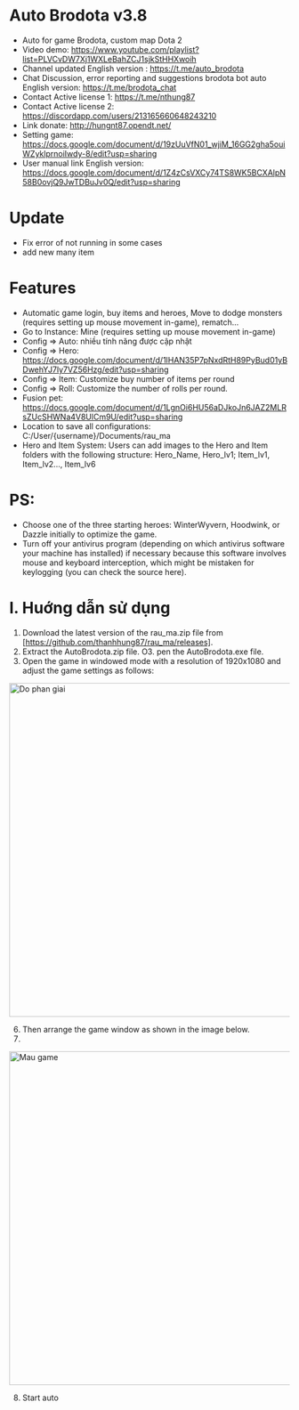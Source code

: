 # Auto Brodota v3.8
  - Auto for game Brodota, custom map Dota 2
 - Video demo: https://www.youtube.com/playlist?list=PLVCvDW7Xj1WXLeBahZCJ1sjkStHHXwoih
 - Channel updated English version : https://t.me/auto_brodota
 - Chat Discussion, error reporting and suggestions brodota bot auto English version: https://t.me/brodota_chat
 - Contact Active license 1: https://t.me/nthung87 
 - Contact Active license 2: https://discordapp.com/users/213165660648243210
 - Link donate: http://hungnt87.opendt.net/
 - Setting game: https://docs.google.com/document/d/19zUuVfN01_wjiM_16GG2gha5ouiWZyklprnoiIwdy-8/edit?usp=sharing
 - User manual link English version: https://docs.google.com/document/d/1Z4zCsVXCy74TS8WK5BCXAlpN58B0ovjQ9JwTDBuJv0Q/edit?usp=sharing
# Update
- Fix error of not running in some cases
- add new many item

# Features
- Automatic game login, buy items and heroes, Move to dodge monsters (requires setting up mouse movement in-game), rematch...
- Go to Instance: Mine (requires setting up mouse movement in-game)
- Config => Auto: nhiều tính năng được cập nhật
- Config => Hero: https://docs.google.com/document/d/1lHAN35P7pNxdRtH89PyBud01yBDwehYJ7ly7VZ56Hzg/edit?usp=sharing
- Config => Item: Customize buy number of items per round
- Config => Roll: Customize the number of rolls per round. 
- Fusion pet: https://docs.google.com/document/d/1LgnOi6HU56aDJkoJn6JAZ2MLRsZUcSHWNa4V8UlCm9U/edit?usp=sharing
- Location to save all configurations: C:/User/{username}/Documents/rau_ma
- Hero and Item System: Users can add images to the Hero and Item folders with the following structure: Hero_Name, Hero_lv1; Item_lv1, Item_lv2..., Item_lv6
# PS:
- Choose one of the three starting heroes: WinterWyvern, Hoodwink, or Dazzle initially to optimize the game.
- Turn off your antivirus program (depending on which antivirus software your machine has installed) if necessary because this software involves mouse and keyboard interception, which might be mistaken for keylogging (you can check the source here).
# I. Huớng dẫn sử dụng

01. Download the latest version of the rau_ma.zip file from [https://github.com/thanhhung87/rau_ma/releases].
02. Extract the AutoBrodota.zip file.
O3. pen the AutoBrodota.exe file.
04. Open the game in windowed mode with a resolution of 1920x1080 and adjust the game settings as follows:

  <img src="https://github.com/hungnt87/brodota-bot/assets/71305971/ff9a874d-7b4e-4175-ad4b-2d62787ecd4e" width="600" alt="Do phan giai" />
  
6. Then arrange the game window as shown in the image below.
7. 
  <img src="https://github.com/hungnt87/brodota-bot/assets/71305971/9820772b-ba40-4214-8781-7be315bc1b9e" width="600" alt="Mau game" />
 
8. Start auto


